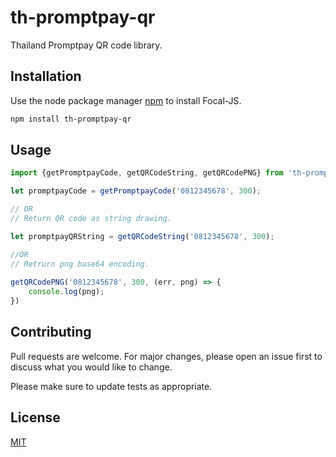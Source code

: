 # th-promptpay-qr

Thailand Promptpay QR code library.

## Installation

Use the node package manager [npm](https://www.npmjs.com/get-npm) to install Focal-JS.

```bash
npm install th-promptpay-qr
```

## Usage

```node.js
import {getPromptpayCode, getQRCodeString, getQRCodePNG} from 'th-promptpay-qr';

let promptpayCode = getPromptpayCode('0812345678', 300);

// OR
// Return QR code as string drawing.

let promptpayQRString = getQRCodeString('0812345678', 300);

//OR
// Retrurn png base64 encoding.
 
getQRCodePNG('0812345678', 300, (err, png) => {
    console.log(png);
})

```

## Contributing
Pull requests are welcome. For major changes, please open an issue first to discuss what you would like to change.

Please make sure to update tests as appropriate.

## License
[MIT](https://choosealicense.com/licenses/mit/)